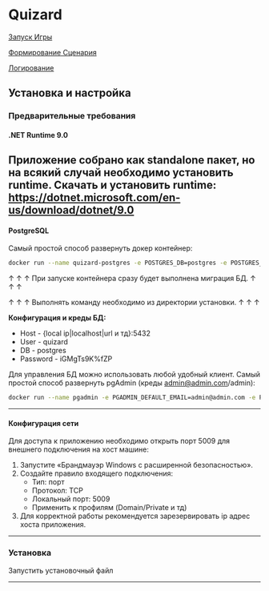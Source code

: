 # Quizard

[Запуск Игры](GAME_START.md)

[Формирование Сценария](SCENARIO.md)

[Логирование](LOGGING.md)

## Установка и настройка
### Предварительные требования
#### .NET Runtime 9.0 
Приложение собрано как standalone пакет, но на всякий случай необходимо установить runtime.
Скачать и установить runtime:
https://dotnet.microsoft.com/en-us/download/dotnet/9.0
---

#### PostgreSQL
Самый простой способ развернуть докер контейнер:
``` bash
docker run --name quizard-postgres -e POSTGRES_DB=postgres -e POSTGRES_USER=quizard -e POSTGRES_PASSWORD='iGMgTs9K%fZP' -p 5432:5432 -v "$(pwd)/migration.sql:/docker-entrypoint-initdb.d/migration.sql:ro" -d postgres
```
↑ ↑ ↑ При запуске контейнера сразу будет выполнена миграция БД. ↑ ↑ ↑

↑ ↑ ↑ Выполнять команду необходимо из директории установки. ↑ ↑ ↑

**Конфигурация и креды БД:**
   - Host - {local ip|localhost|url и тд}:5432
   - User - quizard
   - DB - postgres
   - Password - iGMgTs9K%fZP

Для управления БД можно использовать любой удобный клиент.
Самый простой способ развернуть pgAdmin (креды admin@admin.com/admin): 
``` bash 
docker run --name pgadmin -e PGADMIN_DEFAULT_EMAIL=admin@admin.com -e PGADMIN_DEFAULT_PASSWORD=admin -p 8080:80 -d dpage/pgadmin4
```
---

#### Конфигурация сети
Для доступа к приложению необходимо открыть порт 5009 для внешнего подключения на хост машине:
1. Запустите «Брандмауэр Windows с расширенной безопасностью».  
2. Создайте правило входящего подключения:     
   - Тип: порт
   - Протокол: TCP
   - Локальный порт: 5009
   - Применить к профилям (Domain/Private и тд)
3. Для корректной работы рекомендуется зарезервировать ip адрес хоста приложения.
---

### Установка
Запустить установочный файл

---